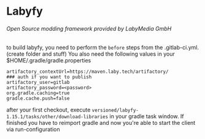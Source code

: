  # Labyfy
 ###### Open Source modding framework provided by LabyMedia GmbH

to build labyfy, you need to perform the `before` steps from the .gitlab-ci.yml. (create folder and stuff)
You also need the following values in your $HOME/.gradle/gradle.properties

```
artifactory_contextUrl=https://maven.laby.tech/artifactory/
### auth if you want to publish
artifactory_user=gitlab
artifactory_password=<password>
org.gradle.caching=true
gradle.cache.push=false
```

after your first checkout, execute 
`versioned/labyfy-1.15.1/tasks/other/download-libraries`
in your gradle task window.
If finished you have to reimport gradle and 
now you're able to start the client via run-configuration